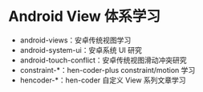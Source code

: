 # Android View 体系学习

- android-views：安卓传统视图学习
- android-system-ui：安卓系统 UI 研究
- android-touch-conflict：安卓传统视图滑动冲突研究
- constraint-*：hen-coder-plus constraint/motion 学习
- hencoder-*：hen-coder 自定义 View 系列文章学习

